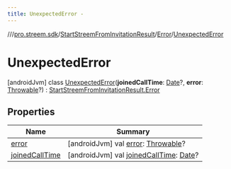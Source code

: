 ```yaml
---
title: UnexpectedError -
---
```

//[<root>](../../../../../index.md)/[pro.streem.sdk](../../../index.md)/[StartStreemFromInvitationResult](../../index.md)/[Error](../index.md)/[UnexpectedError](index.md)



# UnexpectedError  
 [androidJvm] class [UnexpectedError](index.md)(**joinedCallTime**: [Date](https://developer.android.com/reference/kotlin/java/util/Date.html)?, **error**: [Throwable](https://kotlinlang.org/api/latest/jvm/stdlib/kotlin/-throwable/index.html)?) : [StartStreemFromInvitationResult.Error](../index.md)   


## Properties  
  
|  Name |  Summary | 
|---|---|
| <a name="pro.streem.sdk/StartStreemFromInvitationResult.Error.UnexpectedError/error/#/PointingToDeclaration/"></a>[error](error.md)| <a name="pro.streem.sdk/StartStreemFromInvitationResult.Error.UnexpectedError/error/#/PointingToDeclaration/"></a> [androidJvm] val [error](error.md): [Throwable](https://kotlinlang.org/api/latest/jvm/stdlib/kotlin/-throwable/index.html)?   <br>|
| <a name="pro.streem.sdk/StartStreemFromInvitationResult.Error.UnexpectedError/joinedCallTime/#/PointingToDeclaration/"></a>[joinedCallTime](joined-call-time.md)| <a name="pro.streem.sdk/StartStreemFromInvitationResult.Error.UnexpectedError/joinedCallTime/#/PointingToDeclaration/"></a> [androidJvm] val [joinedCallTime](joined-call-time.md): [Date](https://developer.android.com/reference/kotlin/java/util/Date.html)?   <br>|

